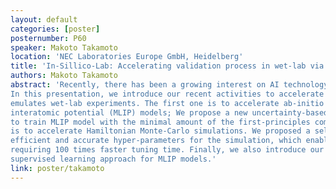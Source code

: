 ```yaml
---
layout: default
categories: [poster]
posternumber: P60
speaker: Makoto Takamoto
location: 'NEC Laboratories Europe GmbH, Heidelberg'
title: 'In-Sillico-Lab: Accelerating validation process in wet-lab via front-edge AI technology'
authors: Makoto Takamoto
abstract: 'Recently, there has been a growing interest on AI technology application to material science. 
In this presentation, we introduce our recent activities to accelerate scientific computations which can 
emulates wet-lab experiments. The first one is to accelerate ab-initio MD simulations via machine learning 
interatomic potential (MLIP) models; We propose a new uncertainty-based active learning approach that enables 
to train MLIP model with the minimal amount of the first-principles computation, such as DFT. The second one
is to accelerate Hamiltonian Monte-Carlo simulations. We proposed a self-tuning method to identify the most 
efficient and accurate hyper-parameters for the simulation, which enables us to accelerate 25% speedup with 
requiring 100 times faster tuning time. Finally, we also introduce our latest physics-informed weakly 
supervised learning approach for MLIP models.'
link: poster/takamoto
---
```

